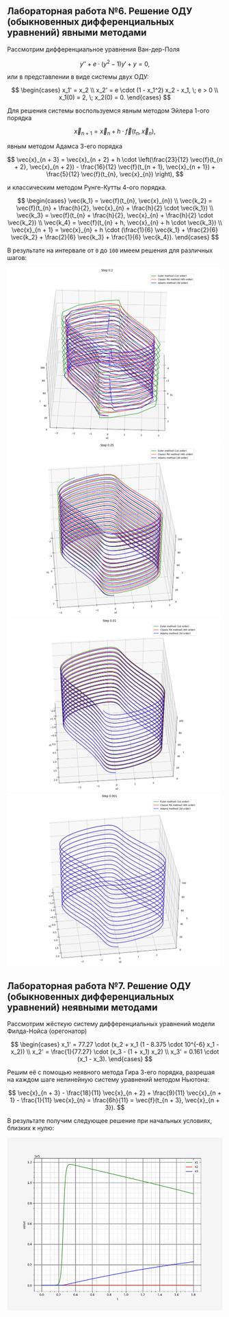 ## Лабораторная работа №6. Решение ОДУ (обыкновенных дифференциальных уравнений) явными методами

Рассмотрим дифференциальное уравнения Ван-дер-Поля

$$
y'' + e \cdot (y^2 - 1) y' + y = 0,
$$

или в представлении в виде системы двух ОДУ:

$$
\begin{cases}
    x_1' = x_2 \\
    x_2' = e \cdot (1 - x_1^2) x_2 - x_1, \; e > 0 \\
    x_1(0) = 2, \; x_2(0) = 0.
\end{cases}
$$

Для решения системы воспользуемся явным методом Эйлера 1-ого порядка

$$
\vec{x}_{n + 1} = \vec{x}_{n} + h \cdot \vec{f}(t_{n}, \vec{x}_{n}),
$$

явным методом Адамса 3-его порядка

$$
\vec{x}_{n + 3} = \vec{x}_{n + 2} + h \cdot \left(\frac{23}{12} \vec{f}(t_{n + 2}, \vec{x}_{n + 2}) -
\frac{16}{12} \vec{f}(t_{n + 1}, \vec{x}_{n + 1}) + \frac{5}{12} \vec{f}(t_{n}, \vec{x}_{n}) \right),
$$

и классическим методом Рунге-Кутты 4-ого порядка.

$$
\begin{cases}
    \vec{k_1} = \vec{f}(t_{n}, \vec{x}_{n}) \\
    \vec{k_2} = \vec{f}(t_{n} + \frac{h}{2}, \vec{x}_{n} + \frac{h}{2} \cdot \vec{k_1}) \\
    \vec{k_3} = \vec{f}(t_{n} + \frac{h}{2}, \vec{x}_{n} + \frac{h}{2} \cdot \vec{k_2}) \\
    \vec{k_4} = \vec{f}(t_{n} + h, \vec{x}_{n} + h \cdot \vec{k_3}) \\
    \vec{x}_{n + 1} = \vec{x}_{n} + h \cdot (\frac{1}{6} \vec{k_1} + \frac{2}{6} \vec{k_2} + 
    \frac{2}{6} \vec{k_3} + \frac{1}{6} \vec{k_4}).
\end{cases}
$$

В результате на интервале от `0` до `100` имеем решения для различных шагов:

<img src="images/lab1_step_0.2.png" width=500 class="center">
<img src="images/lab1_step_0.05.png" width=500 class="center">
<img src="images/lab1_step_0.01.png" width=500 class="center">
<img src="images/lab1_step_0.001.png" width=500 class="center">

## Лабораторная работа №7. Решение ОДУ (обыкновенных дифференциальных уравнений) неявными методами

Рассмотрим жёсткую систему дифференциальных уравнений модели Филда-Нойса (орегонатор)

$$
\begin{cases}
    x_1' = 77.27 \cdot (x_2 + x_1 (1 - 8.375 \cdot 10^{-6} x_1 - x_2)) \\
    x_2' = \frac{1}{77.27} \cdot (x_3 - (1 + x_1) x_2) \\
    x_3' = 0.161 \cdot (x_1 - x_3).
\end{cases}
$$

Решим её с помощью неявного метода Гира 3-его порядка, разрешая на каждом шаге нелинейную систему
уравнений методом Ньютона:

$$
\vec{x}_{n + 3} - \frac{18}{11} \vec{x}_{n + 2} + \frac{9}{11} \vec{x}_{n + 1} -
\frac{1}{11} \vec{x}_{n} = \frac{6h}{11} = \vec{f}(t_{n + 3}, \vec{x}_{n + 3}).
$$

В результате получим следующее решение при начальных условиях, близких к нулю:

<img src="images/lab2_plot.png" width=700 class="center">
